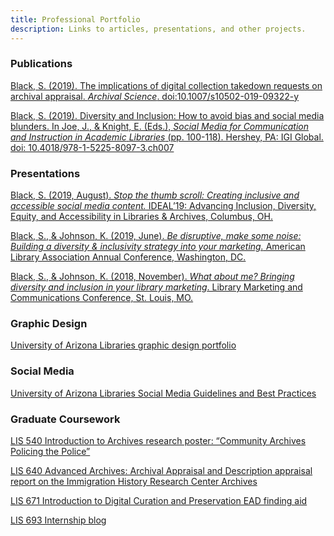 ```yaml
---
title: Professional Portfolio
description: Links to articles, presentations, and other projects.
---
```


### Publications

[Black, S. (2019). The implications of digital collection takedown requests on archival appraisal. _Archival Science_. doi:10.1007/s10502-019-09322-y](http://links.springernature.com/f/a/8VCrcV1PGYEv7OEvztI_0Q~~/AABE5gA~/RgRfY1tzP0QwaHR0cDovL3d3dy5zcHJpbmdlci5jb20vLS8yL0FXMUViQXNlRGZ4blZWYnpYS18wVwNzcGNCCgAA8yeCXWpVTWFSGXNmbG9yZXNAZW1haWwuYXJpem9uYS5lZHVYBAAABuc~)

[Black, S. (2019). Diversity and Inclusion: How to avoid bias and social media blunders. In Joe, J., & Knight, E. (Eds.), _Social Media for Communication and Instruction in Academic_ _Libraries_ (pp. 100-118). Hershey, PA: IGI Global. doi: 10.4018/978-1-5225-8097-3.ch007](https://repository.arizona.edu/handle/10150/631799)

### Presentations

[Black, S. (2019, August). _Stop the thumb scroll: Creating inclusive and accessible social media content._ IDEAL’19: Advancing Inclusion, Diversity, Equity, and Accessibility in Libraries & Archives, Columbus, OH.](http://shelly-black.com/wp-content/uploads/2019/08/Shelly_Black_Stop_the_Thumb_Scroll.pptx)

[Black, S., & Johnson, K. (2019, June). _Be disruptive, make some noise: Building a diversity & inclusivity strategy into your marketing._ American Library Association Annual Conference, Washington, DC.](http://shelly-black.com/wp-content/uploads/2019/12/Black_Johnson_ALA_2019_poster.pdf)

[Black, S., & Johnson, K. (2018, November). _What about me? Bringing diversity and inclusion in your library marketing_. Library Marketing and Communications Conference, St. Louis, MO.  
](http://shelly-black.com/wp-content/uploads/2018/11/LMCC18_What_About_Me_Johnson_Black.pdf)

### Graphic Design

[University of Arizona Libraries graphic design portfolio](http://shelly-black.com/wp-content/uploads/2019/12/design_portfolio.pdf)

### Social Media

[University of Arizona Libraries Social Media Guidelines and Best Practices](http://shelly-black.com/wp-content/uploads/2019/08/UA_Libraries_Social_Media_Guidelines.pdf)

### Graduate Coursework

[LIS 540 Introduction to Archives research poster: “Community Archives Policing the Police”](http://shelly-black.com/wp-content/uploads/2019/12/LIS_540_Poster_Black_Shelly.pdf)

[LIS 640 Advanced Archives: Archival Appraisal and Description appraisal report on the Immigration History Research Center Archives](http://shelly-black.com/wp-content/uploads/2019/12/LIS_640_Appraisal_Report_Black_Shelly.pdf)

[LIS 671 Introduction to Digital Curation and Preservation EAD finding aid](http://shelly-black.com/wp-content/uploads/2019/12/LIS_671_EAD_Finding_Aid_Black_Shelly.pdf)

[LIS 693 Internship blog](http://shelly-black.com/category/internship/)
